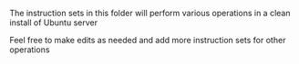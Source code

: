 The instruction sets in this folder will perform various operations in a clean install of Ubuntu server

Feel free to make edits as needed and add more instruction sets for other operations